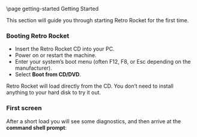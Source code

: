 \page getting-started Getting Started

This section will guide you through starting Retro Rocket for the first time.

### Booting Retro Rocket
- Insert the Retro Rocket CD into your PC.
- Power on or restart the machine.
- Enter your system’s boot menu (often F12, F8, or Esc depending on the manufacturer).
- Select **Boot from CD/DVD**.

Retro Rocket will load directly from the CD. You don’t need to install anything to your hard disk to try it out.

### First screen
After a short load you will see some diagnostics, and then arrive at the **command shell prompt**:

